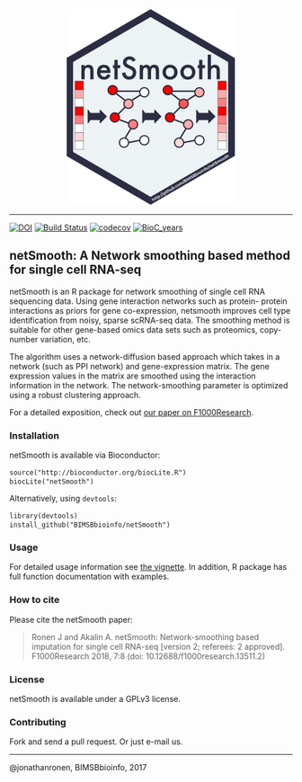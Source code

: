 <div align="center">
	<img src="hex-netsmooth.png" alt="netsmooth"/>
</div>


---------

[![DOI](https://zenodo.org/badge/DOI/10.5281/zenodo.1119064.svg)](https://doi.org/10.5281/zenodo.1119064)
[![Build Status](https://travis-ci.org/BIMSBbioinfo/netSmooth.svg?branch=master)](https://travis-ci.org/BIMSBbioinfo/netSmooth) [![codecov](https://codecov.io/gh/BIMSBbioinfo/netSmooth/branch/master/graph/badge.svg)](https://codecov.io/gh/BIMSBbioinfo/netSmooth) [![BioC_years](http://www.bioconductor.org/shields/years-in-bioc/netSmooth.svg)](http://www.bioconductor.org/packages/release/bioc/html/netSmooth.html)

**netSmooth: A Network smoothing based method for single cell RNA-seq**
-----
netSmooth is an R package for network smoothing of single cell RNA sequencing data. Using gene interaction networks such as protein-
protein interactions as priors for gene co-expression, netsmooth improves cell type identification from noisy, sparse scRNA-seq data.
The smoothing method is suitable for other gene-based omics data sets such as proteomics, copy-number variation, etc.

The algorithm uses a network-diffusion based approach which takes in a network (such as PPI network) and gene-expression matrix. The gene 
expression values in the matrix are smoothed using the interaction information in the network. The network-smoothing parameter is 
optimized using a robust clustering approach.

For a detailed exposition, check out [our paper on F1000Research](https://f1000research.com/articles/7-8/v2).

### Installation

netSmooth is available via Bioconductor:

	source("http://bioconductor.org/biocLite.R")
	biocLite("netSmooth")

Alternatively, using `devtools`:

	library(devtools)
	install_github("BIMSBbioinfo/netSmooth")

### Usage
For detailed usage information see  [the vignette](http://htmlpreview.github.io/?https://github.com/BIMSBbioinfo/netSmooth/blob/master/vignettes/netSmoothIntro.html). In addition,
R package has full function documentation with examples. 

### How to cite
Please cite the netSmooth paper:

> Ronen J and Akalin A. netSmooth: Network-smoothing based imputation for single cell RNA-seq [version 2; referees: 2 approved]. F1000Research 2018, 7:8 (doi: 10.12688/f1000research.13511.2)

### License

netSmooth is available under a GPLv3 license.

### Contributing

Fork and send a pull request. Or just e-mail us.

-------------------------
@jonathanronen, BIMSBbioinfo, 2017

